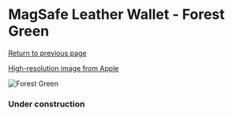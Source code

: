 # MagSafe Leather Wallet - Forest Green

[Return to previous page](/wallet)

[High-resolution image from Apple](https://store.storeimages.cdn-apple.com/8756/as-images.apple.com/is/MPPT3?wid=4500&hei=4500&fmt=png)

<div style="width: 384px"><img src="/everyphone/MPPT3.png" alt="Forest Green"></div>

### Under construction
